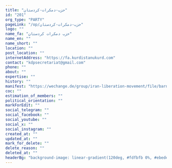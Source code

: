 ```yaml
---
title: "حزب-دمکرات-کردستان"
id: "201"
org_type: "PARTY"
pageLink: "/op/حزب-دمکرات-کردستان"
logo: ""
name_fa: "حزب دمکرات کردستان"
name_en: ""
name_short: ""
location: ""
post_location: ""
internetAddress: "https://fa.kurdistanukurd.com"
contact: "kdpsecretariat@gmail.com"
phone: ""
about: ""
expertise: ""
history: ""
manifest: "https://wechange.de/group/iran-liberation-movement/file/barnmeasasnamefa-2pdf/download/barnmeasasnameFA.-2.pdf"
coc: ""
estimation_of_members: ""
political_orientation: ""
markForEdit: ""
social_telegram: ""
social_facebook: ""
social_youtube: ""
social_x: ""
social_instagram: ""
created_at: ""
updated_at: ""
mark_for_delete: ""
delete_reason: ""
deleted_at: ""
headerBg: "background-image: linear-gradient(120deg, #fdfbfb 0%, #ebedee 100%);"
---
```

